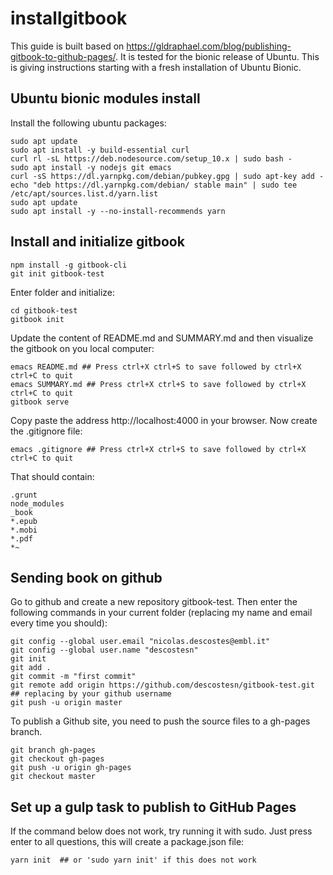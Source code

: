 # installgitbook

This guide is built based on https://gldraphael.com/blog/publishing-gitbook-to-github-pages/. It is tested for the bionic release of Ubuntu. This is giving instructions starting with a fresh installation of Ubuntu Bionic.


## Ubuntu bionic modules install

Install the following ubuntu packages:

```
sudo apt update
sudo apt install -y build-essential curl
curl rl -sL https://deb.nodesource.com/setup_10.x | sudo bash -
sudo apt install -y nodejs git emacs
curl -sS https://dl.yarnpkg.com/debian/pubkey.gpg | sudo apt-key add -
echo "deb https://dl.yarnpkg.com/debian/ stable main" | sudo tee /etc/apt/sources.list.d/yarn.list
sudo apt update
sudo apt install -y --no-install-recommends yarn
```

## Install and initialize gitbook

```
npm install -g gitbook-cli
git init gitbook-test
```
Enter folder and initialize:

```
cd gitbook-test
gitbook init
```
Update the content of README.md and SUMMARY.md and then visualize the gitbook on you local computer:

```
emacs README.md ## Press ctrl+X ctrl+S to save followed by ctrl+X ctrl+C to quit
emacs SUMMARY.md ## Press ctrl+X ctrl+S to save followed by ctrl+X ctrl+C to quit
gitbook serve
```

Copy paste the address http://localhost:4000 in your browser. Now create the .gitignore file:

```
emacs .gitignore ## Press ctrl+X ctrl+S to save followed by ctrl+X ctrl+C to quit
```

That should contain:

```
.grunt
node_modules
_book
*.epub
*.mobi
*.pdf
*~
```

## Sending book on github

Go to github and create a new repository gitbook-test. Then enter the following commands in your current folder (replacing my name and email every time you should):

```
git config --global user.email "nicolas.descostes@embl.it"
git config --global user.name "descostesn"
git init
git add .
git commit -m "first commit"
git remote add origin https://github.com/descostesn/gitbook-test.git ## replacing by your github username
git push -u origin master
```

To publish a Github site, you need to push the source files to a gh-pages branch.

```
git branch gh-pages
git checkout gh-pages
git push -u origin gh-pages
git checkout master
```

## Set up a gulp task to publish to GitHub Pages

If the command below does not work, try running it with sudo. Just press enter to all questions, this will create a package.json file:

```
yarn init  ## or 'sudo yarn init' if this does not work
```
